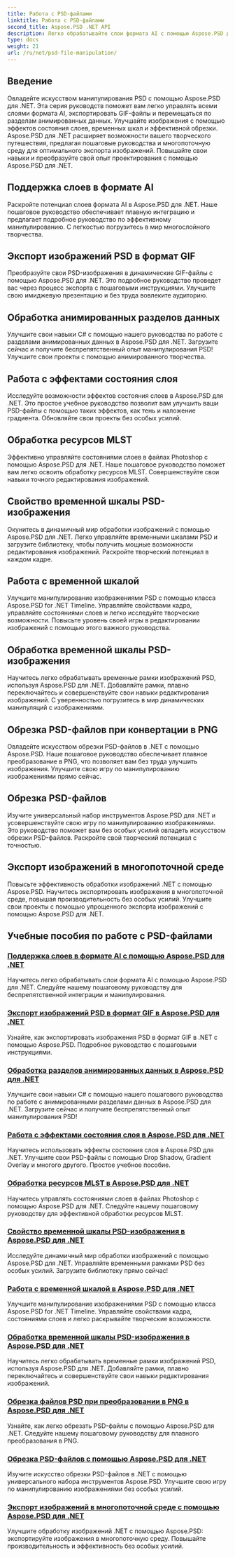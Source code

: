```yaml
---
title: Работа с PSD-файлами
linktitle: Работа с PSD-файлами
second_title: Aspose.PSD .NET API
description: Легко обрабатывайте слои формата AI с помощью Aspose.PSD для .NET. Научитесь экспортировать PSD-изображения в GIF, работать с анимированными разделами данных и управлять состояниями слоев.
type: docs
weight: 21
url: /ru/net/psd-file-manipulation/
---
```

## Введение

Овладейте искусством манипулирования PSD с помощью Aspose.PSD для .NET. Эта серия руководств поможет вам легко управлять всеми слоями формата AI, экспортировать GIF-файлы и перемещаться по разделам анимированных данных. Улучшайте изображения с помощью эффектов состояния слоев, временных шкал и эффективной обрезки. Aspose.PSD для .NET расширяет возможности вашего творческого путешествия, предлагая пошаговые руководства и многопоточную среду для оптимального экспорта изображений. Повышайте свои навыки и преобразуйте свой опыт проектирования с помощью Aspose.PSD для .NET.

## Поддержка слоев в формате AI

Раскройте потенциал слоев формата AI в Aspose.PSD для .NET. Наше пошаговое руководство обеспечивает плавную интеграцию и предлагает подробное руководство по эффективному манипулированию. С легкостью погрузитесь в мир многослойного творчества.

## Экспорт изображений PSD в формат GIF

Преобразуйте свои PSD-изображения в динамические GIF-файлы с помощью Aspose.PSD для .NET. Это подробное руководство проведет вас через процесс экспорта с пошаговыми инструкциями. Улучшите свою имиджевую презентацию и без труда вовлеките аудиторию.

## Обработка анимированных разделов данных

Улучшите свои навыки C# с помощью нашего руководства по работе с разделами анимированных данных в Aspose.PSD для .NET. Загрузите сейчас и получите беспрепятственный опыт манипулирования PSD! Улучшите свои проекты с помощью анимированного творчества.

## Работа с эффектами состояния слоя

Исследуйте возможности эффектов состояния слоев в Aspose.PSD для .NET. Это простое учебное руководство позволит вам улучшить ваши PSD-файлы с помощью таких эффектов, как тень и наложение градиента. Обновляйте свои проекты без особых усилий.

## Обработка ресурсов MLST

Эффективно управляйте состояниями слоев в файлах Photoshop с помощью Aspose.PSD для .NET. Наше пошаговое руководство поможет вам легко освоить обработку ресурсов MLST. Совершенствуйте свои навыки точного редактирования изображений.

## Свойство временной шкалы PSD-изображения

Окунитесь в динамичный мир обработки изображений с помощью Aspose.PSD для .NET. Легко управляйте временными шкалами PSD и загрузите библиотеку, чтобы получить мощные возможности редактирования изображений. Раскройте творческий потенциал в каждом кадре.

## Работа с временной шкалой

Улучшите манипулирование изображениями PSD с помощью класса Aspose.PSD for .NET Timeline. Управляйте свойствами кадра, управляйте состояниями слоев и легко исследуйте творческие возможности. Повысьте уровень своей игры в редактировании изображений с помощью этого важного руководства.

## Обработка временной шкалы PSD-изображения

Научитесь легко обрабатывать временные рамки изображений PSD, используя Aspose.PSD для .NET. Добавляйте рамки, плавно переключайтесь и совершенствуйте свои навыки редактирования изображений. С уверенностью погрузитесь в мир динамических манипуляций с изображениями.

## Обрезка PSD-файлов при конвертации в PNG

Овладейте искусством обрезки PSD-файлов в .NET с помощью Aspose.PSD. Наше пошаговое руководство обеспечивает плавное преобразование в PNG, что позволяет вам без труда улучшить изображения. Улучшите свою игру по манипулированию изображениями прямо сейчас.

## Обрезка PSD-файлов

Изучите универсальный набор инструментов Aspose.PSD для .NET и усовершенствуйте свою игру по манипулированию изображениями. Это руководство поможет вам без особых усилий овладеть искусством обрезки PSD-файлов. Раскройте свой творческий потенциал с точностью.

## Экспорт изображений в многопоточной среде

Повысьте эффективность обработки изображений .NET с помощью Aspose.PSD. Научитесь экспортировать изображения в многопоточной среде, повышая производительность без особых усилий. Улучшите свои проекты с помощью упрощенного экспорта изображений с помощью Aspose.PSD для .NET.
## Учебные пособия по работе с PSD-файлами
### [Поддержка слоев в формате AI с помощью Aspose.PSD для .NET](./support-layers-ai-format/)
Научитесь легко обрабатывать слои формата AI с помощью Aspose.PSD для .NET. Следуйте нашему пошаговому руководству для беспрепятственной интеграции и манипулирования.
### [Экспорт изображений PSD в формат GIF в Aspose.PSD для .NET](./export-psd-to-gif/)
Узнайте, как экспортировать изображения PSD в формат GIF в .NET с помощью Aspose.PSD. Подробное руководство с пошаговыми инструкциями.
### [Обработка разделов анимированных данных в Aspose.PSD для .NET](./animated-data-sections/)
Улучшите свои навыки C# с помощью нашего пошагового руководства по работе с анимированными разделами данных в Aspose.PSD для .NET. Загрузите сейчас и получите беспрепятственный опыт манипулирования PSD!
### [Работа с эффектами состояния слоя в Aspose.PSD для .NET](./layer-state-effects/)
Научитесь использовать эффекты состояния слоя в Aspose.PSD для .NET. Улучшите свои PSD-файлы с помощью Drop Shadow, Gradient Overlay и многого другого. Простое учебное пособие.
### [Обработка ресурсов MLST в Aspose.PSD для .NET](./mlst-resources/)
Научитесь управлять состояниями слоев в файлах Photoshop с помощью Aspose.PSD для .NET. Следуйте нашему пошаговому руководству для эффективной обработки ресурсов MLST.
### [Свойство временной шкалы PSD-изображения в Aspose.PSD для .NET](./psd-image-timeline-property/)
Исследуйте динамичный мир обработки изображений с помощью Aspose.PSD для .NET. Управляйте временными рамками PSD без особых усилий. Загрузите библиотеку прямо сейчас!
### [Работа с временной шкалой в Aspose.PSD для .NET](./timeline/)
Улучшите манипулирование изображениями PSD с помощью класса Aspose.PSD for .NET Timeline. Управляйте свойствами кадра, состояниями слоев и легко раскрывайте творческие возможности.
### [Обработка временной шкалы PSD-изображения в Aspose.PSD для .NET](./psd-image-timeline/)
Научитесь легко обрабатывать временные рамки изображений PSD, используя Aspose.PSD для .NET. Добавляйте рамки, плавно переключайтесь и совершенствуйте свои навыки редактирования изображений.
### [Обрезка файлов PSD при преобразовании в PNG в Aspose.PSD для .NET](./crop-psd-conversion-png/)
Узнайте, как легко обрезать PSD-файлы с помощью Aspose.PSD для .NET. Следуйте нашему пошаговому руководству для плавного преобразования в PNG.
### [Обрезка PSD-файлов с помощью Aspose.PSD для .NET](./crop-psd-file/)
Изучите искусство обрезки PSD-файлов в .NET с помощью универсального набора инструментов Aspose.PSD. Улучшите свою игру по манипулированию изображениями без особых усилий.
### [Экспорт изображений в многопоточной среде с помощью Aspose.PSD для .NET](./export-images-multi-thread/)
Улучшите обработку изображений .NET с помощью Aspose.PSD: экспортируйте изображения в многопоточную среду. Повышайте производительность и эффективность без особых усилий.